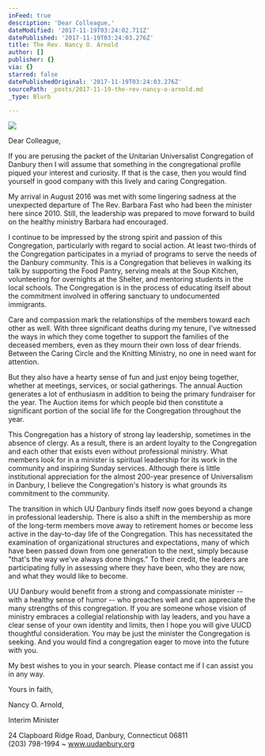 ```yaml
---
inFeed: true
description: 'Dear Colleague,'
dateModified: '2017-11-19T03:24:02.711Z'
datePublished: '2017-11-19T03:24:03.276Z'
title: The Rev. Nancy O. Arnold
author: []
publisher: {}
via: {}
starred: false
datePublishedOriginal: '2017-11-19T03:24:03.276Z'
sourcePath: _posts/2017-11-19-the-rev-nancy-o-arnold.md
_type: Blurb

---
```

![](https://the-grid-user-content.s3-us-west-2.amazonaws.com/8d07690d-fc10-4362-91f5-34a02b57d2a3.jpg)

Dear Colleague,

If you are perusing the packet of the Unitarian Universalist Congregation of Danbury then I will assume that something in the congregational profile piqued your interest and curiosity. If that is the case, then you would find yourself in good company with this lively and caring Congregation.

My arrival in August 2016 was met with some lingering sadness at the unexpected departure of The Rev. Barbara Fast who had been the minister here since 2010\. Still, the leadership was prepared to move forward to build on the healthy ministry Barbara had encouraged.

I continue to be impressed by the strong spirit and passion of this Congregation, particularly with regard to social action. At least two-thirds of the Congregation participates in a myriad of programs to serve the needs of the Danbury community. This is a Congregation that believes in walking its talk by supporting the Food Pantry, serving meals at the Soup Kitchen, volunteering for overnights at the Shelter, and mentoring students in the local schools. The Congregation is in the process of educating itself about the commitment involved in offering sanctuary to undocumented immigrants.

Care and compassion mark the relationships of the members toward each other as well. With three significant deaths during my tenure, I've witnessed the ways in which they come together to support the families of the deceased members, even as they mourn their own loss of dear friends. Between the Caring Circle and the Knitting Ministry, no one in need want for attention.

But they also have a hearty sense of fun and just enjoy being together, whether at meetings, services, or social gatherings. The annual Auction generates a lot of enthusiasm in addition to being the primary fundraiser for the year. The Auction items for which people bid then constitute a significant portion of the social life for the Congregation throughout the year.

This Congregation has a history of strong lay leadership, sometimes in the absence of clergy. As a result, there is an ardent loyalty to the Congregation and each other that exists even without professional ministry. What members look for in a minister is spiritual leadership for its work in the community and inspiring Sunday services. Although there is little institutional appreciation for the almost 200-year presence of Universalism in Danbury, I believe the Congregation's history is what grounds its commitment to the community.

The transition in which UU Danbury finds itself now goes beyond a change in professional leadership. There is also a shift in the membership as more of the long-term members move away to retirement homes or become less active in the day-to-day life of the Congregation. This has necessitated the examination of organizational structures and expectations, many of which have been passed down from one generation to the next, simply because "that's the way we've always done things." To their credit, the leaders are participating fully in assessing where they have been, who they are now, and what they would like to become.

UU Danbury would benefit from a strong and compassionate minister -- with a healthy sense of humor -- who preaches well and can appreciate the many strengths of this congregation. If you are someone whose vision of ministry embraces a collegial relationship with lay leaders, and you have a clear sense of your own identity and limits, then I hope you will give UUCD thoughtful consideration. You may be just the minister the Congregation is seeking. And you would find a congregation eager to move into the future with you.

My best wishes to you in your search. Please contact me if I can assist you in any way.

Yours in faith,

Nancy O. Arnold,

Interim Minister

24 Clapboard Ridge Road, Danbury, Connecticut 06811  
(203) 798-1994 ~ www.uudanbury.org